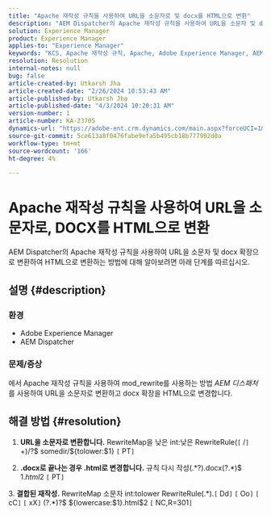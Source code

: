 ```yaml
---
title: "Apache 재작성 규칙을 사용하여 URL을 소문자로 및 docx를 HTML으로 변환"
description: "AEM Dispatcher의 Apache 재작성 규칙을 사용하여 URL을 소문자 및 docx 확장으로 변환하여 HTML으로 변환하는 방법에 대해 알아봅니다."
solution: Experience Manager
product: Experience Manager
applies-to: "Experience Manager"
keywords: "KCS, Apache 재작성 규칙, Apache, Adobe Experience Manager, AEM Dispatcher, URL을 소문자로 변환"
resolution: Resolution
internal-notes: null
bug: false
article-created-by: Utkarsh Jha
article-created-date: "2/26/2024 10:53:43 AM"
article-published-by: Utkarsh Jha
article-published-date: "4/3/2024 10:20:31 AM"
version-number: 1
article-number: KA-23705
dynamics-url: "https://adobe-ent.crm.dynamics.com/main.aspx?forceUCI=1&pagetype=entityrecord&etn=knowledgearticle&id=e80b744c-95d4-ee11-9079-6045bd0065b6"
source-git-commit: 5ce613a8f0476fabe9efa5b495cb18b777992d0a
workflow-type: tm+mt
source-wordcount: '166'
ht-degree: 4%

---
```


# Apache 재작성 규칙을 사용하여 URL을 소문자로, DOCX를 HTML으로 변환


AEM Dispatcher의 Apache 재작성 규칙을 사용하여 URL을 소문자 및 docx 확장으로 변환하여 HTML으로 변환하는 방법에 대해 알아보려면 아래 단계를 따르십시오.

## 설명 {#description}


### 환경

- Adobe Experience Manager
- AEM Dispatcher




### 문제/증상

에서 Apache 재작성 규칙을 사용하여 mod_rewrite를 사용하는 방법 *AEM 디스패처* 를 사용하여 URL을 소문자로 변환하고 docx 확장을 HTML으로 변경합니다.


## 해결 방법 {#resolution}



1. <b>URL을 소문자로 변환합니다.</b>
RewriteMap을 낮은 int:낮은 RewriteRule(`[` /`]` +)/?$ somedir/${tolower:$1} `[` PT`]`





2. <b>.docx로 끝나는 경우 .html로 변경합니다.</b>
규칙 다시 작성(.\*?)\.docx(\?.\*)$ $1.html$2 `[` PT`]`





3. <b>결합된 재작성.</b>
RewriteMap 소문자 int:tolower RewriteRule(.\*)\.`[` Dd`]` `[` Oo`]` `[` cC`]` `[` xX`]` (\?.\*)?$ ${lowercase:$1}.html$2 `[` NC,R=301`]`





